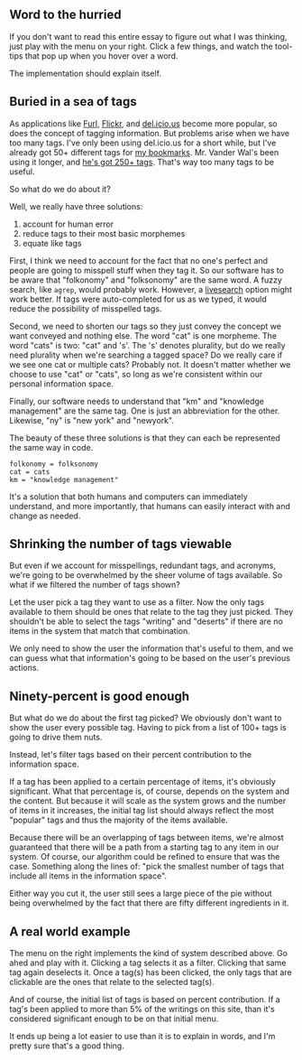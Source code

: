 <!--
title: Filtering tagged spaces
created: 28 December 2004 - 10:40 am
updated: 31 December 2004 - 5:24 pm
slug: tag-ui
tags: searching
-->

## Word to the hurried ##

If you don't want to read this entire essay to figure out what I was thinking,
just play with the menu on your right. Click a few things, and watch the
tool-tips that pop up when you hover over a word.

The implementation should explain itself.

## Buried in a sea of tags ##

As applications like [Furl][], [Flickr][], and [del.icio.us][] become more
popular, so does the concept of tagging information. But problems arise when we
have too many tags. I've only been using del.icio.us for a short while, but I've
already got 50+ different tags for [my bookmarks][]. Mr. Vander Wal's been using
it longer, and [he's got 250+ tags][]. That's way too many tags to be useful.

So what do we do about it?

Well, we really have three solutions:

1. account for human error
2. reduce tags to their most basic morphemes
3. equate like tags

First, I think we need to account for the fact that no one's perfect and people
are going to misspell stuff when they tag it. So our software has to be aware
that "folkonomy" and "folksonomy" are the same word. A fuzzy search, like
`agrep`, would probably work. However, a [livesearch][] option might work
better. If tags were auto-completed for us as we typed, it would reduce the
possibility of misspelled tags.

Second, we need to shorten our tags so they just convey the concept we want
conveyed and nothing else. The word "cat" is one morpheme. The word "cats" is
two: "cat" and 's'. The 's' denotes plurality, but do we really need plurality
when we're searching a tagged space? Do we really care if we see one cat or
multiple cats? Probably not. It doesn't matter whether we choose to use "cat" or
"cats", so long as we're consistent within our personal information space.

Finally, our software needs to understand that "km" and "knowledge management"
are the same tag. One is just an abbreviation for the other. Likewise, "ny" is
"new york" and "newyork".

The beauty of these three solutions is that they can each be represented the
same way in code.

	folkonomy = folksonomy
	cat = cats
	km = "knowledge management"

It's a solution that both humans and computers can immediately understand, and
more importantly, that humans can easily interact with and change as needed.

## Shrinking the number of tags viewable ##

But even if we account for misspellings, redundant tags, and acronyms, we're
going to be overwhelmed by the sheer volume of tags available. So what if we
filtered the number of tags shown?

Let the user pick a tag they want to use as a filter. Now the only tags
available to them should be ones that relate to the tag they just picked. They
shouldn't be able to select the tags "writing" and "deserts" if there are no
items in the system that match that combination.

We only need to show the user the information that's useful to them, and we can
guess what that information's going to be based on the user's previous actions.

## Ninety-percent is good enough ##

But what do we do about the first tag picked? We obviously don't want to show
the user every possible tag. Having to pick from a list of 100+ tags is going to
drive them nuts.

Instead, let's filter tags based on their percent contribution to the
information space.

If a tag has been applied to a certain percentage of items, it's obviously
significant. What that percentage is, of course, depends on the system and the
content. But because it will scale as the system grows and the number of items
in it increases, the initial tag list should always reflect the most "popular"
tags and thus the majority of the items available.

Because there will be an overlapping of tags between items, we're almost
guaranteed that there will be a path from a starting tag to any item in our
system. Of course, our algorithm could be refined to ensure that was the case.
Something along the lines of: "pick the smallest number of tags that include all
items in the information space".

Either way you cut it, the user still sees a large piece of the pie without
being overwhelmed by the fact that there are fifty different ingredients in it.

## A real world example ##

The menu on the right implements the kind of system described above. Go ahed and
play with it. Clicking a tag selects it as a filter. Clicking that same tag
again deselects it. Once a tag(s) has been clicked, the only tags that are
clickable are the ones that relate to the selected tag(s).

And of course, the initial list of tags is based on percent contribution. If a
tag's been applied to more than 5% of the writings on this site, than it's
considered significant enough to be on that initial menu.

It ends up being a lot easier to use than it is to explain in words, and I'm
pretty sure that's a good thing.

[Furl]: http://furl.net/ "Looksmart's Furl: Your Personal Web"
[Flickr]: http://flickr.com/ "Flickr: Photo Sharing"
[del.icio.us]: http://del.icio.us/ "del.icio.us: social bookmarks"
[my bookmarks]: http://del.icio.us/elimossinary "Frank Mitchell (del.icio.us): elimossinary"
[he's got 250+ tags]: http://del.icio.us/vanderwal "Thomas Vander Wal (del.icio.us): vanderwal"
[livesearch]: http://blog4.bitflux.ch/wiki/LiveSearch "Bitflux Blog Wiki: LiveSearch"
[writing]: #!/ccs/tags/writing "Frank Mitchell (Can't Count Sheep): writing"

